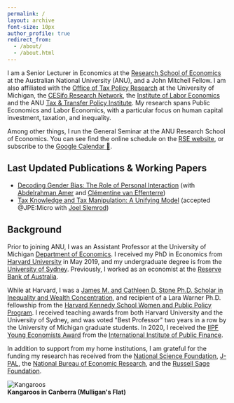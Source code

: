 ```yaml
---
permalink: /
layout: archive
font-size: 10px
author_profile: true
redirect_from: 
  - /about/
  - /about.html
---
```


I am a Senior Lecturer in Economics at the [Research School of Economics](https://rse.anu.edu.au/) at the Australian National University (ANU), and a John Mitchell Fellow.  I am also affiliated with the [Office of Tax Policy Research](https://rossweb.bus.umich.edu/otpr/) at the University of Michigan, the [CESifo Research Network](https://www.en.ces.econ.uni-muenchen.de/ces-visiting-program/ces-visiting-scholars/2024/craig/index.html), the [Institute of Labor Economics](https://www.iza.org/person/21108/ashley-c-craig) and the ANU [Tax & Transfer Policy Institute](https://crawford-prod.anu.edu.au/ttpi). My research spans Public Economics and Labor Economics, with a particular focus on human capital investment, taxation, and inequality.

Among other things, I run the General Seminar at the ANU Research School of Economics. You can see find the online schedule on the [RSE website](https://rse.anu.edu.au/seminars-events/all-seminars), or subscribe to the [Google Calendar &#x1F4C5;](https://calendar.google.com/calendar/u/0?cid=Y183NTBiMjA4MDVmODRmMjBkYmJmMGYzOWZlMzc4YzcyYjU1MGNlN2JkZmM3OGJkMjYyNzhmZTk5YWNiYjcwODI1QGdyb3VwLmNhbGVuZGFyLmdvb2dsZS5jb20).

## Last Updated Publications & Working Papers
- [Decoding Gender Bias: The Role of Personal Interaction](../../files/ACV.pdf) (with [Abdelrahman Amer](https://bfi.uchicago.edu/scholar/amer-abdelrahman/) and [Clémentine van Effenterre](https://sites.google.com/site/vaneffenterreclementine/home))
- [Tax Knowledge and Tax Manipulation: A Unifying Model](../../files/knowledge.pdf) (accepted @JPE:Micro with [Joel Slemrod](https://webuser.bus.umich.edu/jslemrod/))

## Background

Prior to joining ANU, I was an Assistant Professor at the University of Michigan [Department of Economics](https://lsa.umich.edu/econ). I received my PhD in Economics from [Harvard University](https://economics.harvard.edu/) in May 2019, and my undergraduate degree is from the [University of Sydney](https://www.sydney.edu.au/). Previously, I worked as an economist at the [Reserve Bank of Australia](https://www.rba.gov.au/).

While at Harvard, I was a [James M. and Cathleen D. Stone Ph.D. Scholar in Inequality and Wealth Concentration](https://inequality.hks.harvard.edu/fellowship-awards), and recipient of a Lara Warner Ph.D. fellowship from the [Harvard Kennedy School Women and Public Policy Program](https://www.hks.harvard.edu/centers/wappp). I received teaching awards from both Harvard University and the University of Sydney, and was voted "Best Professor" two years in a row by the University of Michigan graduate students. In 2020, I received the [IIPF Young Economists Award](https://www.iipf.org/yeaw.htm) from the [International Institute of Public Finance](https://www.iipf.org/index.htm).

In addition to support from my home institutions, I am grateful for the funding my research has received from the [National Science Foundation](https://www.nsf.gov), [J-PAL](https://www.povertyactionlab.org/na), the [National Bureau of Economic Research](https://www.nber.org), and the [Russell Sage Foundation](http://www.russellsage.org).

![Kangaroos](https://ashleycraig.com/images/IMG_1487.jpg "Kangaroos in Canberra (Mulligan's Flat)")
<br>**Kangaroos in Canberra (Mulligan's Flat)**
